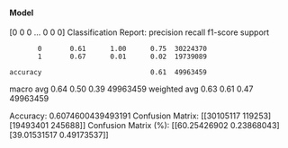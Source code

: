 #### Model
[0 0 0 ... 0 0 0]
Classification Report:
              precision    recall  f1-score   support

           0       0.61      1.00      0.75  30224370
           1       0.67      0.01      0.02  19739089

    accuracy                           0.61  49963459
   macro avg       0.64      0.50      0.39  49963459
weighted avg       0.63      0.61      0.47  49963459

Accuracy: 0.6074600439493191
Confusion Matrix:
[[30105117   119253]
 [19493401   245688]]
Confusion Matrix (%):
[[60.25426902  0.23868043]
 [39.01531517  0.49173537]]
